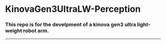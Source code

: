 # KinovaGen3UltraLW-Perception
### This repo is for the develpment of a kinova gen3 ultra light-weight robot arm.
---
